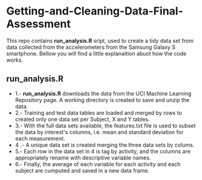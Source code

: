 # Getting-and-Cleaning-Data-Final-Assessment

This repo contains **run_analysis.R** sript, used to create a tidy data set from data collected from the accelerometers from the Samsung Galaxy S smartphone. Bellow you will find a little explanaition abuot how the code works.

## run_analysis.R

* 1.- **run_analysis.R** downloads the data from the UCI Machine Learning Repository page. A working directory is created to save and unzip the data. 
* 2.- Training and test data tables are loaded and merged by rows to created only one data set per Subject, X and Y tables. 
* 3.- With the full data sets available, the features.txt file is used to subset the data by interest's columns, i.e. mean and standard deviation for each measurement. 
* 4 .- A unique data set is created merging the three data sets by colums.
* 5.- Each row in the data set in 4 is tag by activity, and the columns are appropriately rename with descriptive variable names.
* 6.- Finally, the average of each variable for each activity and each subject are cumputed and saved in a new data frame.



